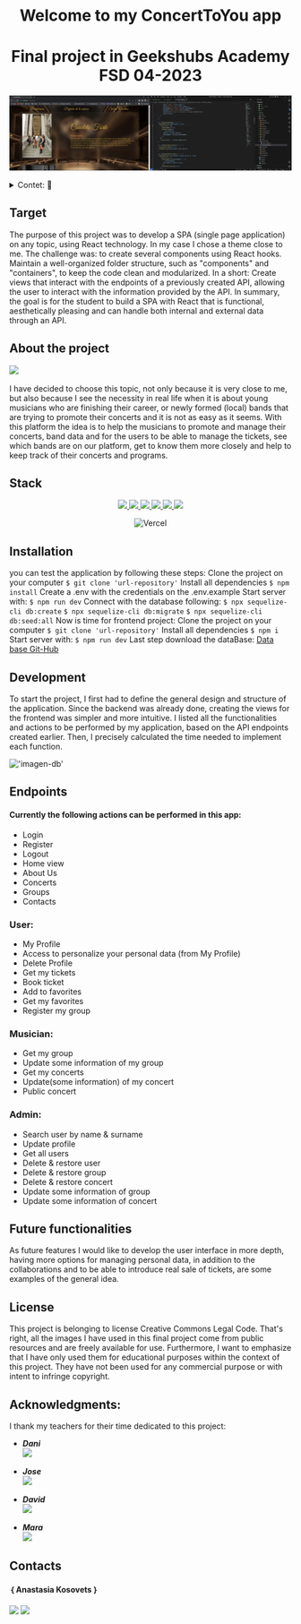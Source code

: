 <h1 align="center">Welcome to my ConcertToYou app</h1>

<h1 align="center">Final project in Geekshubs Academy FSD 04-2023</h1>

![image](./img/imageFront.png)

<details>
  <summary>Contet: 📝</summary>
  <ol>
    <li><a href="#target">Target</a></li>
    <li><a href="#about-the-project">About the project</a></li>
    <li><a href="#stack">Stack</a></li>
    <li><a href="#installation">Installation</a></li>
    <li><a href="#development ">Development</a></li>
    <li><a href="#endpoints">Endpoints</a></li>
    <li><a href="#future-functionalities">Future functionalities</a></li>
    <li><a href="#license">License</a></li>
    <li><a href="#acknowledgments">Acknowledgments</a></li>
    <li><a href="#contacts">Contacts</a></li>
  </ol>
</details>

## Target
The purpose of this project was to develop a SPA (single page application) on any topic, using React technology. In my case I chose a theme close to me. The challenge was: to create several components using React hooks. Maintain a well-organized folder structure, such as "components" and "containers", to keep the code clean and modularized.
In a short:
Create views that interact with the endpoints of a previously created API, allowing the user to interact with the information provided by the API.
In summary, the goal is for the student to build a SPA with React that is functional, aesthetically pleasing and can handle both internal and external data through an API.

## About the project
<p aling="center"><img src="./img/concert.gif"/></p>
I have decided to choose this topic, not only because it is very close to me, but also because I see the necessity in real life when it is about young musicians who are finishing their career, or newly formed (local) bands that are trying to promote their concerts and it is not as easy as it seems. With this platform the idea is to help the musicians to promote and manage their concerts, band data and for the users to be able to manage the tickets, see which bands are on our platform, get to know them more closely and help to keep track of their concerts and programs.

## Stack
<div align="center">
<a href="https://www.reactjs.com/">
    <img src= "https://img.shields.io/badge/React-20232A?style=for-the-badge&logo=react&logoColor=61DAFB"/>
</a>
 <a href="https://redux.js.org/">
    <img src= "https://user-images.githubusercontent.com/121863208/227808568-89a147ae-a047-4b1c-8065-9de44bd9bcb2.svg"/>
</a>
<a href="https://nodejs.org/en">
    <img src= "https://user-images.githubusercontent.com/121863208/227808607-7170e528-cc5d-4a04-a7ec-edfad90e2a1e.svg"/>
</a>
<a href="https://react-bootstrap.github.io/">
    <img src= "https://user-images.githubusercontent.com/121863208/227808594-021a15ab-7e14-454b-b977-4a5ade8287ed.svg"/>
</a>
<a href="https://developer.mozilla.org/es/docs/Web/CSS">
    <img src= "https://user-images.githubusercontent.com/121863208/227808642-a8dcfecb-74b9-4796-8b2b-7bfe5cf1b4ba.svg"/>
</a>
<a href="https://nextjs.org/">
    <img src= "https://user-images.githubusercontent.com/121863208/227808660-c8b59b3d-34bd-446f-83e1-8157f5a09b98.svg"/>
</a>

![Vercel](http://therealsujitk-vercel-badge.vercel.app/?app=therealsujitk-vercel-badge&style=for-the-badge&logo=false) 
</div>

## Installation

you can test the application by following these steps:
 Clone the project on your computer
    ` $ git clone 'url-repository' `
 Install all dependencies
    ` $ npm install `
 Create a .env with the credentials on the .env.example
 Start server with:
   ``` $ npm run dev ```
 Connect with the database following:
    ``` $ npx sequelize-cli db:create ```
    ``` $ npx sequelize-cli db:migrate ```
    ``` $ npx sequelize-cli db:seed:all ```
Now is time for frontend project:
 Clone the project on your computer
    ` $ git clone 'url-repository' `
 Install all dependencies
    ` $ npm i `
 Start server with:
   ``` $ npm run dev ```
Last step download the dataBase:
[Data base Git-Hub](https://github.com/AnastasiaKosovets/ak-fsd-backend-ConcertToYou)

## Development 

To start the project, I first had to define the general design and structure of the application. Since the backend was already done, creating the views for the frontend was simpler and more intuitive. I listed all the functionalities and actions to be performed by my application, based on the API endpoints created earlier. Then, I precisely calculated the time needed to implement each function.

!['imagen-db'](./img/inprocess.jpg)


## Endpoints

#### Currently the following actions can be performed in this app:
- Login
- Register
- Logout
- Home view
- About Us
- Concerts
- Groups
- Contacts
### User:
- My Profile 
- Access to personalize your personal data (from My Profile)
- Delete Profile
- Get my tickets
- Book ticket
- Add to favorites
- Get my favorites
- Register my group
### Musician:
- Get my group
- Update some information of my group
- Get my concerts
- Update(some information) of my concert
- Public concert
### Admin:
- Search user by name & surname
- Update profile
- Get all users
- Delete & restore user
- Delete & restore group
- Delete & restore concert
- Update some information of group
- Update some information of concert



## Future functionalities

As future features I would like to develop the user interface in more depth, having more options for managing personal data, in addition to the collaborations and to be able to introduce real sale of tickets, are some examples of the general idea. 

## License
This project is belonging to license Creative Commons Legal Code. That's right, all the images I have used in this final project come from public resources and are freely available for use. Furthermore, I want to emphasize that I have only used them for educational purposes within the context of this project. They have not been used for any commercial purpose or with intent to infringe copyright.
 

## Acknowledgments:

I thank my teachers for their time dedicated to this project:

- ***Dani***  
<a href="https://github.com/Datata" target="_blank"><img src="https://img.shields.io/badge/github-24292F?style=for-the-badge&logo=github&logoColor=blue" target="_blank"></a> 

- ***Jose***  
<a href="https://www.github.com/JoseMarin" target="_blank"><img src="https://img.shields.io/badge/github-24292F?style=for-the-badge&logo=github&logoColor=red" target="_blank"></a>

- ***David***  
<a href="https://www.github.com/Dave86dev" target="_blank"><img src="https://img.shields.io/badge/github-24292F?style=for-the-badge&logo=github&logoColor=white" target="_blank"></a>

- ***Mara***  
<a href="https://www.github.com/MaraScampini" target="_blank"><img src="https://img.shields.io/badge/github-24292F?style=for-the-badge&logo=github&logoColor=green" target="_blank"></a> 

## Contacts
#### ｛ Anastasia Kosovets  ｝
<a href = "mailto:anastasiakosovets@gmail.com"><img src="https://img.shields.io/badge/Gmail-C6362C?style=for-the-badge&logo=gmail&logoColor=white" target="_blank"></a>
<a href="https://www.linkedin.com/in/anastasia-kosovets-00022917b/" target="_blank"><img src="https://img.shields.io/badge/-LinkedIn-%230077B5?style=for-the-badge&logo=linkedin&logoColor=white" target="_blank"></a> 
</p>